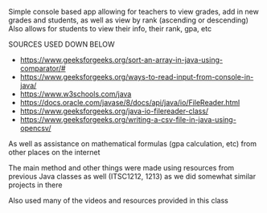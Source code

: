 Simple console based app allowing for teachers to view grades, add in new grades and students, as well as view by rank (ascending or descending)
Also allows for students to view their info, their rank, gpa, etc

SOURCES USED DOWN BELOW
* https://www.geeksforgeeks.org/sort-an-array-in-java-using-comparator/#
* https://www.geeksforgeeks.org/ways-to-read-input-from-console-in-java/
* https://www.w3schools.com/java
* https://docs.oracle.com/javase/8/docs/api/java/io/FileReader.html
* https://www.geeksforgeeks.org/java-io-filereader-class/
* https://www.geeksforgeeks.org/writing-a-csv-file-in-java-using-opencsv/

As well as assistance on mathematical formulas (gpa calculation, etc) from other places on the internet

The main method and other things were made using resources from previous Java classes as well (ITSC1212, 1213) as we did somewhat similar projects in there

Also used many of the videos and resources provided in this class